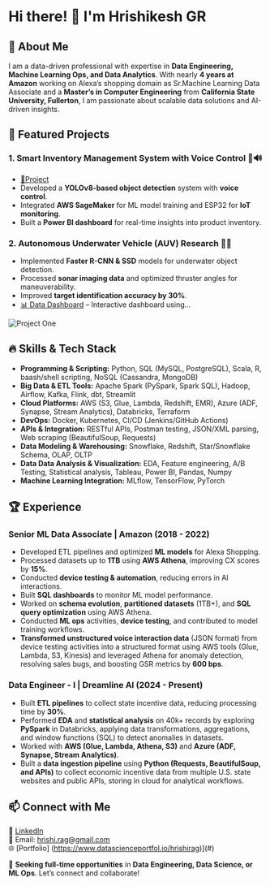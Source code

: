 # Hi there! 👋 I'm Hrishikesh GR 
## 🚀 About Me
I am a data-driven professional with expertise in **Data Engineering, Machine Learning Ops, and Data Analytics**. With nearly **4 years at Amazon** working on Alexa’s shopping domain as Sr.Machine Learning Data Associate and a **Master’s in Computer Engineering** from **California State University, Fullerton**, I am passionate about scalable data solutions and AI-driven insights.

## 📌 Featured Projects
### **1. Smart Inventory Management System with Voice Control** 🏪🔊
- [🔗Project]([https://github.com/yourusername/project-one](https://github.com/hrishii1/Smart-Inventory-Ecosystem))
- Developed a **YOLOv8-based object detection** system with **voice control**.
- Integrated **AWS SageMaker** for ML model training and ESP32 for **IoT monitoring**.
- Built a **Power BI dashboard** for real-time insights into product inventory.

### **2. Autonomous Underwater Vehicle (AUV) Research** 🤖🌊
- Implemented **Faster R-CNN & SSD** models for underwater object detection.
- Processed **sonar imaging data** and optimized thruster angles for maneuverability.
- Improved **target identification accuracy by 30%**.
- [📊 Data Dashboard](https://github.com/yourusername/data-dashboard) – Interactive dashboard using...

![Project One](https://github-readme-stats.vercel.app/api/pin/?username=yourusername&repo=project-one)


## 🔥 Skills & Tech Stack
- **Programming & Scripting:** Python, SQL (MySQL, PostgreSQL), Scala, R, baash/shell scripting, NoSQL (Cassandra, MongoDB)
- **Big Data & ETL Tools:** Apache Spark (PySpark, Spark SQL), Hadoop, Airflow, Kafka, Flink, dbt, Streamlit
- **Cloud Platforms:** AWS (S3, Glue, Lambda, Redshift, EMR), Azure (ADF, Synapse, Stream Analytics), Databricks, Terraform
- **DevOps:** Docker, Kubernetes, CI/CD (Jenkins/GitHub Actions)
- **APIs & Integration:** RESTful APIs, Postman testing, JSON/XML parsing, Web scraping (BeautifulSoup, Requests) 
- **Data Modeling & Warehousing:** Snowflake, Redshift, Star/Snowflake Schema, OLAP, OLTP
- **Data Data Analysis & Visualization:** EDA, Feature engineering, A/B Testing, Statistical analysis, Tableau, Power BI, Pandas, Numpy
- **Machine Learning Integration:** MLflow, TensorFlow, PyTorch

## 🏆 Experience
### **Senior ML Data Associate | Amazon (2018 - 2022)**
- Developed ETL pipelines and optimized **ML models** for Alexa Shopping.
- Processed datasets up to **1TB** using **AWS Athena**, improving CX scores by **15%**.
- Conducted **device testing & automation**, reducing errors in AI interactions.
- Built **SQL dashboards** to monitor ML model performance.
- Worked on **schema evolution**, **partitioned datasets** (1TB+), and **SQL query optimization** using AWS Athena.
- Conducted **ML ops** activities, **device testing**, and contributed to model training workflows.
- **Transformed unstructured voice interaction data** (JSON format) from device testing activities into a structured format using AWS tools (Glue, Lambda, S3, Kinesis) and leveraged Athena for anomaly detection, resolving sales bugs, and boosting GSR metrics by **600 bps**.


### **Data Engineer - I | Dreamline AI (2024 - Present)**
- Built **ETL pipelines** to collect state incentive data, reducing processing time by **30%**.
- Performed **EDA** and **statistical analysis** on 40k+ records by exploring **PySpark** in Databricks, applying data transformations, aggregations, and window functions (SQL) to detect anomalies in datasets.
- Worked with **AWS (Glue, Lambda, Athena, S3)** and **Azure (ADF, Synapse, Stream Analytics)**.
- Built a **data ingestion pipeline** using **Python (Requests, BeautifulSoup, and APIs)** to collect economic incentive data from multiple U.S. state websites and public APIs, storing in cloud for analytical workflows.


## 📫 Connect with Me
🔗 [LinkedIn](https://www.linkedin.com/in/hrishikeshgr)  
💌 Email: hrishi.rag@gmail.com  
🌐 [Portfolio] (https://www.datascienceportfol.io/hrishirag)](#)

📢 **Seeking full-time opportunities** in **Data Engineering, Data Science, or ML Ops**. Let’s connect and collaborate!

